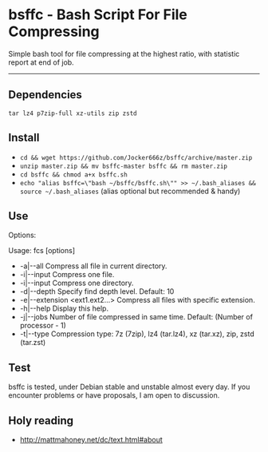 # bsffc - Bash Script For File Compressing

Simple bash tool for file compressing at the highest ratio, with statistic report at end of job.

--------------------------------------------------------------------------------------------------
## Dependencies
`tar lz4 p7zip-full xz-utils zip zstd`

## Install
* `cd && wget https://github.com/Jocker666z/bsffc/archive/master.zip`
* `unzip master.zip && mv bsffc-master bsffc && rm master.zip`
* `cd bsffc && chmod a+x bsffc.sh`
* `echo "alias bsffc=\"bash ~/bsffc/bsffc.sh\"" >> ~/.bash_aliases && source ~/.bash_aliases` (alias optional but recommended & handy)


## Use
Options:

Usage: fcs [options]
* -a|--all                      Compress all file in current directory.
* -i|--input <file>             Compress one file.
* -i|--input <directory>        Compress one directory.
* -d|--depth <number>           Specify find depth level. Default: 10
* -e|--extension <ext1.ext2...> Compress all files with specific extension.
* -h|--help                     Display this help.
* -j|--jobs <number>            Number of file compressed in same time. Default: (Number of processor - 1)
* -t|--type <compression>       Compression type: 7z (7zip), lz4 (tar.lz4), xz (tar.xz), zip, zstd (tar.zst)

## Test
bsffc is tested, under Debian stable and unstable almost every day.
If you encounter problems or have proposals, I am open to discussion.

## Holy reading
* http://mattmahoney.net/dc/text.html#about
